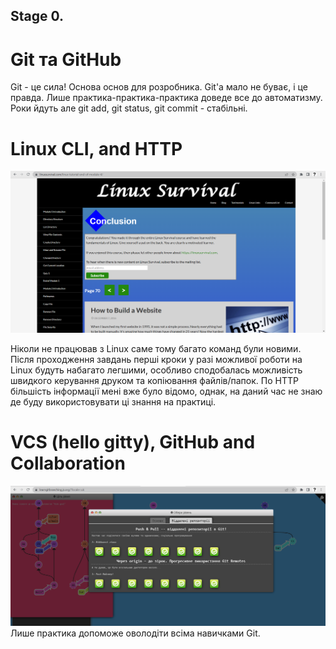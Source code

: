 ## Stage 0.

# Git та GitHub
Git - це сила! Основа основ для розробника. Git'а мало не буває, і це правда.
Лише практика-практика-практика доведе все до автоматизму. Роки йдуть але git add, git status, git commit - стабільні.


# Linux CLI, and HTTP
![Alt text](https://github.com/Dmytro94/kottans-frontend/blob/main/task_linux_cli/screenshot_linux.PNG)

Ніколи не працював з Linux саме тому багато команд були новими. Після проходження завдань перші кроки у разі можливої роботи на Linux будуть набагато легшими, особливо сподобалась можливість швидкого керування друком та копіювання файлів/папок.
По HTTP більшість інформації мені вже було відомо, однак, на даний час не знаю де буду використовувати ці знання на практиці.

# VCS (hello gitty), GitHub and Collaboration
![Alt text](https://github.com/Dmytro94/kottans-frontend/blob/main/VCS%20(hello%20gitty)%2C%20GitHub%20and%20Collaboration/screenshot_git.PNG)
Лише практика допоможе оволодіти всіма навичками Git.
